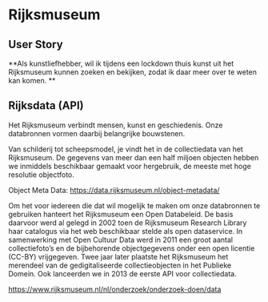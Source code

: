 # Rijksmuseum

## User Story

**Als kunstliefhebber, 
wil ik tijdens een lockdown thuis kunst uit het Rijksmuseum kunnen zoeken en bekijken, 
zodat ik daar meer over te weten kan komen. **


## Rijksdata (API)

Het Rijksmuseum verbindt mensen, kunst en geschiedenis. Onze databronnen vormen daarbij belangrijke bouwstenen. 

Van schilderij tot scheepsmodel, je vindt het in de collectiedata van het Rijksmuseum. De gegevens van meer dan een half miljoen objecten hebben we inmiddels beschikbaar gemaakt voor hergebruik, de meeste met hoge resolutie objectfoto. 

Object Meta Data: https://data.rijksmuseum.nl/object-metadata/

Om het voor iedereen die dat wil mogelijk te maken om onze databronnen te gebruiken hanteert het Rijksmuseum een Open Databeleid. De basis daarvoor werd al gelegd in 2002 toen de Rijksmuseum Research Library haar catalogus via het web beschikbaar stelde als open dataservice. In samenwerking met Open Cultuur Data werd in 2011 een groot aantal collectiefoto’s en de bijbehorende objectgegevens onder een open licentie (CC-BY) vrijgegeven. Twee jaar later plaatste het Rijksmuseum het merendeel van de gedigitaliseerde collectieobjecten in het Publieke Domein. Ook lanceerden we in 2013 de eerste API voor collectiedata.

https://www.rijksmuseum.nl/nl/onderzoek/onderzoek-doen/data
